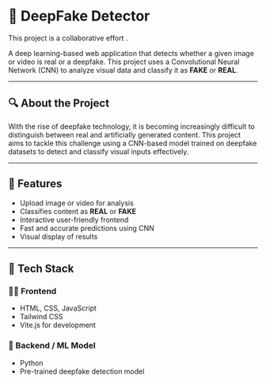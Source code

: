 # 🧠 DeepFake Detector

This project is a collaborative effort .

A deep learning-based web application that detects whether a given image or video is real or a deepfake. This project uses a Convolutional Neural Network (CNN) to analyze visual data and classify it as **FAKE** or **REAL**.

---

## 🔍 About the Project

With the rise of deepfake technology, it is becoming increasingly difficult to distinguish between real and artificially generated content. This project aims to tackle this challenge using a CNN-based model trained on deepfake datasets to detect and classify visual inputs effectively.

---

## 🚀 Features

- Upload image or video for analysis  
- Classifies content as **REAL** or **FAKE**  
- Interactive user-friendly frontend  
- Fast and accurate predictions using CNN  
- Visual display of results

---

## 🧪 Tech Stack

### 👨‍💻 Frontend
- HTML, CSS, JavaScript
- Tailwind CSS
- Vite.js for development

### 🧠 Backend / ML Model
- Python
- Pre-trained deepfake detection model

